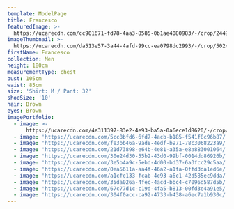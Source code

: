 ```yaml
---
template: ModelPage
title: Francesco
featuredImage: >-
  https://ucarecdn.com/cc901671-fd78-4aa3-8585-0b1ae4080983/-/crop/2449x970/0,244/-/preview/
imageThumbnail: >-
  https://ucarecdn.com/da513e57-3a44-4afd-99cc-ea0798dc2993/-/crop/502x728/77,144/-/preview/
firstName: Francesco
collection: Men
height: 180cm
measurementType: chest
bust: 105cm
waist: 85cm
size: 'Shirt: M / Pant: 32'
shoeSize: '10'
hair: Brown
eyes: Brown
imagePortfolio:
  - image: >-
      https://ucarecdn.com/4e311397-83e2-4e93-ba5a-0a6ece1d8620/-/crop/499x708/75,144/-/preview/
  - image: 'https://ucarecdn.com/5cc8bfd6-6fd7-4acb-b185-f541f8c96b87/'
  - image: 'https://ucarecdn.com/fe3bb46a-9ad8-4edf-b971-78c3068223a9/'
  - image: 'https://ucarecdn.com/21d73898-e64b-4e81-a35a-e8a883001064/'
  - image: 'https://ucarecdn.com/30e24d30-55b2-43d0-99bf-0014dd86926b/'
  - image: 'https://ucarecdn.com/3e5b4a9c-5ebd-4d00-bd37-6a3fcc29c5aa/'
  - image: 'https://ucarecdn.com/0ea5611a-aa4f-46a2-a1fa-0ffd3da1ed6e/'
  - image: 'https://ucarecdn.com/a1cfc133-fcab-4c93-a6c1-42d585ec9dda/'
  - image: 'https://ucarecdn.com/35da026a-4fec-4acd-bbc4-c7096d587d5b/'
  - image: 'https://ucarecdn.com/67c77d1c-c19d-4fa5-b813-00fd3e4a91e5/'
  - image: 'https://ucarecdn.com/304f0acc-ca92-4733-b438-a6ec7a1b930c/'
---
```


